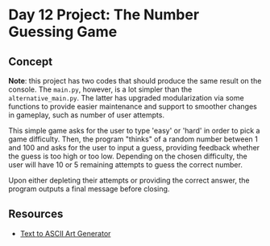 # Day 12 Project: The Number Guessing Game

## Concept

**Note**: this project has two codes that should produce the same result on the console. The `main.py`,
however, is a lot simpler than the `alternative_main.py`. The latter has upgraded modularization via
some functions to provide easier maintenance and support to smoother changes in gameplay, such as number of
user attempts.

This simple game asks for the user to type 'easy' or 'hard' in order to pick a game difficulty.
Then, the program "thinks" of a random number between 1 and 100 and asks for the user to input
a guess, providing feedback whether the guess is too high or too low. Depending on the chosen
difficulty, the user will have 10 or 5 remaining attempts to guess the correct number.

Upon either depleting their attempts or providing the correct answer, the program outputs
a final message before closing.

## Resources

- [Text to ASCII Art Generator](https://patorjk.com/software/taag/#p=display&f=Graffiti&t=Type%20Something%20)